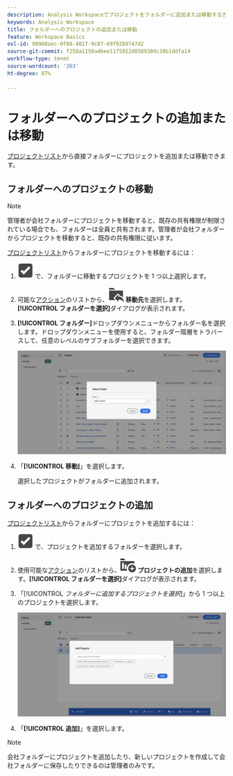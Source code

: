 ```yaml
---
description: Analysis Workspaceでプロジェクトをフォルダーに追加または移動する方法を説明します。
keywords: Analysis Workspace
title: フォルダーへのプロジェクトの追加または移動
feature: Workspace Basics
exl-id: 90968aec-0f08-4017-9c87-69f92b9747d2
source-git-commit: f258a1150a4bee11f5922d058930dc38b1ddfa14
workflow-type: tm+mt
source-wordcount: '263'
ht-degree: 87%

---
```



# フォルダーへのプロジェクトの追加または移動

[プロジェクトリスト](/help/analyze/analysis-workspace/build-workspace-project/freeform-overview.md#project-list)から直接フォルダーにプロジェクトを追加または移動できます。

## フォルダーへのプロジェクトの移動

>[!NOTE]
>
>管理者が会社フォルダーにプロジェクトを移動すると、既存の共有権限が制限されている場合でも、フォルダーは全員と共有されます。管理者が会社フォルダーからプロジェクトを移動すると、既存の共有権限に従います。
>

[プロジェクトリスト](/help/analyze/analysis-workspace/build-workspace-project/freeform-overview.md#project-list)からフォルダーにプロジェクトを移動するには：

1. ![SelectBox](/help/assets/icons/SelectBox.svg) で、フォルダーに移動するプロジェクトを 1 つ以上選択します。

1. 可能な[アクション](/help/analyze/analysis-workspace/build-workspace-project/freeform-overview.md#actions)のリストから、![FolderAddTo](/help/assets/icons/FolderAddTo.svg) **移動先**&#x200B;を選択します。**[!UICONTROL フォルダーを選択]**&#x200B;ダイアログが表示されます。

1. **[!UICONTROL フォルダー]**&#x200B;ドロップダウンメニューからフォルダー名を選択します。ドロップダウンメニューを使用すると、フォルダー階層をトラバースして、任意のレベルのサブフォルダーを選択できます。

   ![ドロップダウンメニューと使用可能なサブフォルダーを表示する「フォルダーを選択」ビュー。](../assets/add-projects.png)

1. 「**[!UICONTROL 移動]**」を選択します。


   選択したプロジェクトがフォルダーに追加されます。


## フォルダーへのプロジェクトの追加

[プロジェクトリスト](/help/analyze/analysis-workspace/build-workspace-project/freeform-overview.md#project-list)からフォルダーにプロジェクトを追加するには：

1. ![SelectBox](/help/assets/icons/SelectBox.svg) で、プロジェクトを追加するフォルダーを選択します。

1. 使用可能な[アクション](/help/analyze/analysis-workspace/build-workspace-project/freeform-overview.md#actions)のリストから、![ProjectAdd](/help/assets/icons/ProjectAdd.svg) **プロジェクトの追加**&#x200B;を選択します。**[!UICONTROL フォルダーを選択]**&#x200B;ダイアログが表示されます。

1. 「[!UICONTROL *フォルダーに追加するプロジェクトを選択*]」から 1 つ以上のプロジェクトを選択します。

   ![ドロップダウンメニューと使用可能なサブフォルダーを表示する「フォルダーを選択」ビュー。](../assets/add-projects-folder.png)

1. 「**[!UICONTROL 追加]**」を選択します。

>[!NOTE]
>
>会社フォルダーにプロジェクトを追加したり、新しいプロジェクトを作成して会社フォルダーに保存したりできるのは管理者のみです。


<!--
# Add Projects to Folders

You can add projects to a folder in the table view or from within a folder.

>[!NOTE]
>
>Only Analytics administrators can add projects to the Company Folder or create a new project and save it to the Company Folder

## From the table view {#table-view}

Add projects to a folder from the table view on the home page.

1.  Select one or more projects that you want to add to a folder.

    ![](/help/analyze/analysis-workspace/build-workspace-project/assets/move-tv-selected.png)

1.  Select **Move to**. 

    The Select Folder dialogue is displayed.

1.  In the drop-down menu, select the folder where you want to move the selected projects.

    ![](/help/analyze/analysis-workspace/build-workspace-project/assets/move-select-folder.png)

1.  Select **Move**.

    ![](/help/analyze/analysis-workspace/build-workspace-project/assets/move-add.png)

    The selected projects are added to the folder.

    ![](/help/analyze/analysis-workspace/build-workspace-project/assets/move-projects-added.png)

    The Workspace landing page now shows the folder contains (3) projects.

    ![](/help/analyze/analysis-workspace/build-workspace-project/assets/move-folders-updated.png)

## From inside a folder {#inside-folder}

You can also add projects from inside a folder using the ellipses link.

1.  Select and open a folder from the table view.

    ![](/help/analyze/analysis-workspace/build-workspace-project/assets/move-open-folder.png)

1.  Select the **...** ellipsis icon in the upper-right.
   
    ![](/help/analyze/analysis-workspace/build-workspace-project/assets/add-projects-elipsis.png)

1.  Select **Add projects** and select the project that you want to add from the drop-down list.

    ![](/help/analyze/analysis-workspace/build-workspace-project/assets/select-add-projects.png)

    
1.  (Optional) Select additional projects from the drop-down list to add multiple projects.

    ![](/help/analyze/analysis-workspace/build-workspace-project/assets/move-add-multiple-projects.png)

1.  Select **Add** to add the projects to the folder.

    ![](/help/analyze/analysis-workspace/build-workspace-project/assets/move-added-items.png)

-->